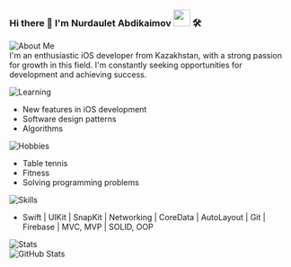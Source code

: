 ### Hi there 👋 I'm Nurdaulet Abdikaimov <img src = "https://raw.githubusercontent.com/TheDudeThatCode/TheDudeThatCode/master/Assets/Developer.gif" width="30"> 🛠️

![About Me](https://img.shields.io/badge/About%20Me-%F0%9F%8D%83-9cf)<br>
I'm an enthusiastic iOS developer from Kazakhstan, with a strong passion for growth in this field. I'm constantly seeking opportunities for development and achieving success.

![Learning](https://img.shields.io/badge/Learning-%E2%9C%8E-ff69b4)
- New features in iOS development
- Software design patterns
- Algorithms

![Hobbies](https://img.shields.io/badge/Hobbies-%E2%9A%BD%EF%B8%8F-brightgreen)
- Table tennis
- Fitness
- Solving programming problems

![Skills](https://img.shields.io/badge/Skills-%F0%9F%9A%80-ff9900)
- Swift | UIKit | SnapKit | Networking | CoreData | AutoLayout | Git | Firebase | MVC, MVP | SOLID, OOP

![Stats](https://img.shields.io/badge/Stats-%F0%9F%93%88-blue)<br>
![GitHub Stats](https://github-readme-stats.vercel.app/api?username=abdikaimovn&theme=dark&show_icons=true)

